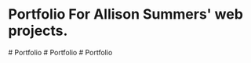 # Portfolio For Allison Summers' web projects.
#   P o r t f o l i o  
 #   P o r t f o l i o  
 #   P o r t f o l i o  
 